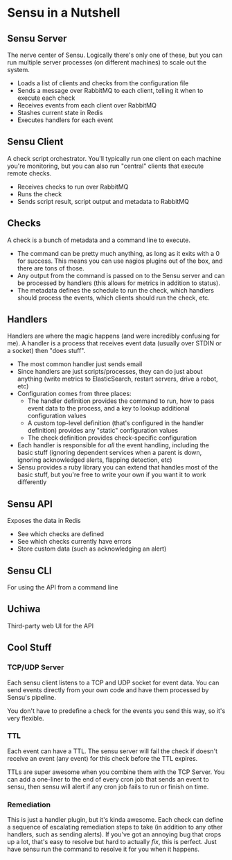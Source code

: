 # Sensu in a Nutshell

## Sensu Server

The nerve center of Sensu. Logically there's only one of these, but you can run multiple server processes (on different machines) to scale out the system.

* Loads a list of clients and checks from the configuration file
* Sends a message over RabbitMQ to each client, telling it when to execute each check
* Receives events from each client over RabbitMQ
* Stashes current state in Redis
* Executes handlers for each event

## Sensu Client

A check script orchestrator. You'll typically run one client on each machine you're monitoring, but you can also run "central" clients that execute remote checks.

* Receives checks to run over RabbitMQ
* Runs the check
* Sends script result, script output and metadata to RabbitMQ

## Checks

A check is a bunch of metadata and a command line to execute.

* The command can be pretty much anything, as long as it exits with a 0 for success. This means you can use nagios plugins out of the box, and there are tons of those.
* Any output from the command is passed on to the Sensu server and can be processed by handlers (this allows for metrics in addition to status).
* The metadata defines the schedule to run the check, which handlers should process the events, which clients should run the check, etc.

## Handlers

Handlers are where the magic happens (and were incredibly confusing for me). A handler is a process that receives event data (usually over STDIN or a socket) then "does stuff".

* The most common handler just sends email
* Since handlers are just scripts/processes, they can do just about anything (write metrics to ElasticSearch, restart servers, drive a robot, etc)
* Configuration comes from three places:
    - The handler definition provides the command to run, how to pass event data to the process, and a key to lookup additional configuration values
    - A custom top-level definition (that's configured in the handler definition) provides any "static" configuration values
    - The check definition provides check-specific configuration
* Each handler is responsible for *all* the event handling, including the basic stuff (ignoring dependent services when a parent is down, ignoring acknowledged alerts, flapping detection, etc)
* Sensu provides a ruby library you can extend that handles most of the basic stuff, but you're free to write your own if you want it to work differently

## Sensu API

Exposes the data in Redis

* See which checks are defined
* See which checks currently have errors
* Store custom data (such as acknowledging an alert)

## Sensu CLI

For using the API from a command line

## Uchiwa

Third-party web UI for the API

## Cool Stuff

### TCP/UDP Server

Each sensu client listens to a TCP and UDP socket for event data. You can send events directly from your own code and have them processed by Sensu's pipeline.

You don't have to predefine a check for the events you send this way, so it's very flexible.

### TTL

Each event can have a TTL. The sensu server will fail the check if doesn't receive an event (any event) for this check before the TTL expires.

TTLs are super awesome when you combine them with the TCP Server. You can add a one-liner to the end of every cron job that sends an event to sensu, then sensu will alert if any cron job fails to run or finish on time.

### Remediation

This is just a handler plugin, but it's kinda awesome. Each check can define a sequence of escalating remediation steps to take (in addition to any other handlers, such as sending alerts). If you've got an annoying bug that crops up a lot, that's easy to resolve but hard to actually *fix*, this is perfect. Just have sensu run the command to resolve it for you when it happens.
